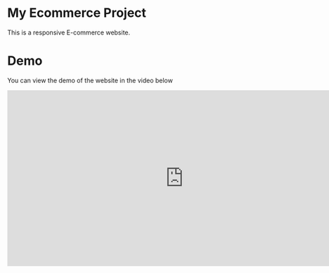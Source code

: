 # My Ecommerce Project
This is a responsive E-commerce website.


# Demo
You can view the demo of the website in the video below
<iframe width= "800" height="400" src = "https://youtu.be/1P1L7O_OX-s" frameborder = "0" allow = "accelerometer; autoplay; encrypted-media; gyroscope; picture-in-picture" allowfullscreen> </iframe> 
